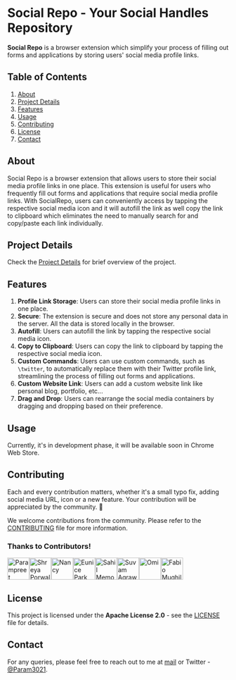 # Social Repo - Your Social Handles Repository

**Social Repo** is a browser extension which simplify your process of filling out forms and applications by storing users' social media profile links.

## Table of Contents

1. [About](#about)
2. [Project Details](#project-details)
3. [Features](#features)
4. [Usage](#usage)
5. [Contributing](#contributing)
6. [License](#license)
7. [Contact](#contact)

## About

Social Repo is a browser extension that allows users to store their social media profile links in one place. This extension is useful for users who frequently fill out forms and applications that require social media profile links. With SocialRepo, users can conveniently access by tapping the respective social media icon and it will autofill the link as well copy the link to clipboard which eliminates the need to manually search for and copy/paste each link individually.

## Project Details

Check the [Project Details](.github/docs/README.md) for brief overview of the project.

## Features

1. **Profile Link Storage**: Users can store their social media profile links in one place.
2. **Secure**: The extension is secure and does not store any personal data in the server. All the data is stored locally in the browser.
3. **Autofill**: Users can autofill the link by tapping the respective social media icon.
4. **Copy to Clipboard**: Users can copy the link to clipboard by tapping the respective social media icon.
5. **Custom Commands**: Users can use custom commands, such as `\twitter`, to automatically replace them with their Twitter profile link, streamlining the process of filling out forms and applications.
6. **Custom Website Link**: Users can add a custom website link like personal blog, portfolio, etc...
7. **Drag and Drop**: Users can rearrange the social media containers by dragging and dropping based on their preference.

## Usage

Currently, it's in development phase, it will be available soon in Chrome Web Store.

## Contributing

Each and every contribution matters, whether it's a small typo fix, adding social media URL, icon or a new feature. Your contribution will be appreciated by the community. 🤗

We welcome contributions from the community. Please refer to the [CONTRIBUTING](.github/docs/CONTRIBUTING.md) file for more information.

### Thanks to Contributors!

<a href="https://github.com/Param302"><img src="https://avatars.githubusercontent.com/u/76559816?v=4" width="50px" height="auto" alt="Parampreet Singh"></a><a href="https://github.com/porwalshreyaa"><img src="https://avatars.githubusercontent.com/u/111834212?v=4" width="50px" height="auto" alt="Shreya Porwal"></a><a href="https://github.com/nancyvaryani"><img src="https://avatars.githubusercontent.com/u/97382450?v=4" width="50px" height="auto" alt="Nancy"></a><a href="https://github.com/evnxprk"><img src="https://avatars.githubusercontent.com/u/107530902?v=4" width="50px" height="auto" alt="Eunice Park"></a><a href="https://github.com/SamFusedBits"><img src="https://avatars.githubusercontent.com/u/129924814?v=4" width="50px" height="auto" alt="Sahil Memon"></a><a href="https://github.com/Suvam3456"><img src="https://avatars.githubusercontent.com/u/99579881?v=4" width="50px" height="auto" alt="Suvam Agrawal"></a><a href="https://github.com/NormTurtle"><img src="https://avatars.githubusercontent.com/u/108952834?v=4" width="50px" height="auto" alt="Omi"></a><a href="https://github.com/fabiomughilan"><img src="https://avatars.githubusercontent.com/u/64077520?v=4" width="50px" height="auto" alt="Fabio Mughilan"></a>


## License

This project is licensed under the **Apache License 2.0** - see the [LICENSE](LICENSE) file for details.

## Contact

For any queries, please feel free to reach out to me at [mail](mailto:connectwithparam.30@gmail.com) or Twitter - [@Param3021](https://twitter.com/Param3021).
